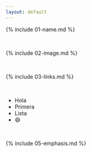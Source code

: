 ```yaml
---
layout: default
---
```


{% include 01-name.md %}

<br>

{% include 02-image.md %}

<br>

{% include 03-links.md %}

<br>

* Hola
* Primera
* Lista
* :smile:

<br>

{% include 05-emphasis.md %}
